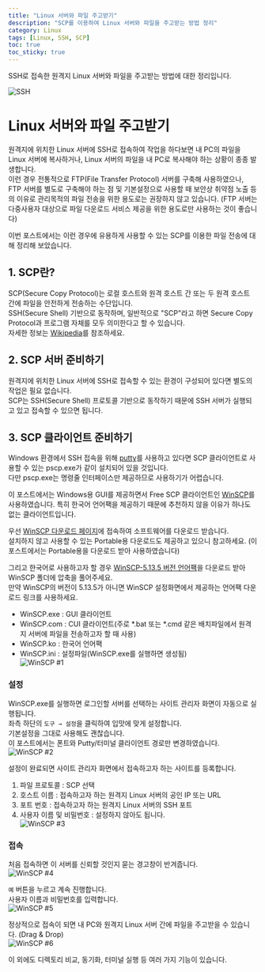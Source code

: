 ```yaml
---
title: "Linux 서버와 파일 주고받기"
description: "SCP를 이용하여 Linux 서버와 파일을 주고받는 방법 정리"
category: Linux
tags: [Linux, SSH, SCP]
toc: true
toc_sticky: true
---
```


SSH로 접속한 원격지 Linux 서버와 파일을 주고받는 방법에 대한 정리입니다.  

![SSH](/assets/images/Document_text_security.svg)



# Linux 서버와 파일 주고받기  

원격지에 위치한 Linux 서버에 SSH로 접속하여 작업을 하다보면 내 PC의 파일을 Linux 서버에 복사하거나, Linux 서버의 파일을 내 PC로 복사해야 하는 상황이 종종 발생합니다.  
이런 경우 전통적으로 FTP(File Transfer Protocol) 서버를 구축해 사용하였으나, FTP 서버를 별도로 구축해야 하는 점 및 기본설정으로 사용할 때 보안상 취약점 노출 등의 이유로 관리목적의 파일 전송을 위한 용도로는 권장하지 않고 있습니다. (FTP 서버는 다중사용자 대상으로 파일 다운로드 서비스 제공을 위한 용도로만 사용하는 것이 좋습니다)  
  
이번 포스트에서는 이런 경우에 유용하게 사용할 수 있는 SCP를 이용한 파일 전송에 대해 정리해 보았습니다.  


## 1. SCP란?  

SCP(Secure Copy Protocol)는 로컬 호스트와 원격 호스트 간 또는 두 원격 호스트 간에 파일을 안전하게 전송하는 수단입니다.  
SSH(Secure Shell) 기반으로 동작하며, 일반적으로 "SCP"라고 하면 Secure Copy Protocol과 프로그램 자체를 모두 의미한다고 할 수 있습니다.  
자세한 정보는 [Wikipedia](https://en.wikipedia.org/wiki/Secure_copy)를 참조하세요.  



## 2. SCP 서버 준비하기  

원격지에 위치한 Linux 서버에 SSH로 접속할 수 있는 환경이 구성되어 있다면 별도의 작업은 필요 없습니다.  
SCP는 SSH(Secure Shell) 프로토콜 기반으로 동작하기 때문에 SSH 서버가 실행되고 있고 접속할 수 있으면 됩니다.  



## 3. SCP 클라이언트 준비하기  

Windows 환경에서 SSH 접속을 위해 [putty](https://www.putty.org/)를 사용하고 있다면 SCP 클라이언트로 사용할 수 있는 pscp.exe가 같이 설치되어 있을 것입니다.  
다만 pscp.exe는 명령줄 인터페이스만 제공하므로 사용하기가 어렵습니다.  
  
이 포스트에서는 Windows용 GUI를 제공하면서 Free SCP 클라이언트인 [WinSCP](https://winscp.net/eng/docs/lang:ko)를 사용하였습니다. 특히 한국어 언어팩을 제공하기 때문에 추천하지 않을 이유가 하나도 없는 클라이언트입니다.  
  
우선 [WinSCP 다운로드 페이지](https://winscp.net/eng/download.php)에 접속하여 소프트웨어를 다운로드 받습니다.  
설치하지 않고 사용할 수 있는 Portable용 다운로드도 제공하고 있으니 참고하세요. (이 포스트에서는 Portable용을 다운로드 받아 사용하였습니다)  

그리고 한국어로 사용하고자 할 경우 [WinSCP-5.13.5 버전 언어팩](https://winscp.net/eng/translations.php?v=5.13.5.8967&lang=0412&isinstalled=0&utm_source=winscp&utm_medium=app&utm_campaign=5.13.5)을 다운로드 받아 WinSCP 폴더에 압축을 풀어주세요.  
만약 WinSCP의 버전이 5.13.5가 아니면 WinSCP 설정화면에서 제공하는 언어팩 다운로드 링크를 사용하세요.  
- WinSCP.exe : GUI 클라이언트  
- WinSCP.com : CUI 클라이언트(주로 *.bat 또는 *.cmd 같은 배치파일에서 원격지 서버에 파일을 전송하고자 할 때 사용)  
- WinSCP.ko : 한국어 언어팩  
- WinSCP.ini : 설정파일(WinSCP.exe를 실행하면 생성됨)  
![WinSCP #1](/assets/images/WinSCP_1.png)


### 설정  

WinSCP.exe를 실행하면 로그인할 서버를 선택하는 사이트 관리자 화면이 자동으로 실행됩니다.  
좌측 하단의 `도구 → 설정`을 클릭하여 입맛에 맞게 설정합니다.  
기본설정을 그대로 사용해도 괜찮습니다.  
이 포스트에서는 폰트와 Putty/터미널 클라이언트 경로만 변경하였습니다.  
![WinSCP #2](/assets/images/WinSCP_2.png)

설정이 완료되면 사이트 관리자 화면에서 접속하고자 하는 사이트를 등록합니다.  
1. 파일 프로토콜 : SCP 선택  
2. 호스트 이름 : 접속하고자 하는 원격지 Linux 서버의 공인 IP 또는 URL  
3. 포트 번호 : 접속하고자 하는 원격지 Linux 서버의 SSH 포트  
4. 사용자 이름 및 비밀번호 : 설정하지 않아도 됩니다.  
![WinSCP #3](/assets/images/WinSCP_3.png)


### 접속  
처음 접속하면 이 서버를 신뢰할 것인지 묻는 경고창이 반겨줍니다.  
![WinSCP #4](/assets/images/WinSCP_4.png)
  
`예` 버튼을 누르고 계속 진행합니다.  
사용자 이름과 비밀번호를 입력합니다.  
![WinSCP #5](/assets/images/WinSCP_5.png)
  
정상적으로 접속이 되면 내 PC와 원격지 Linux 서버 간에 파일을 주고받을 수 있습니다. (Drag & Drop)  
![WinSCP #6](/assets/images/WinSCP_6.png)
  
이 외에도 디렉토리 비교, 동기화, 터미널 실행 등 여러 가지 기능이 있습니다.  
